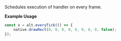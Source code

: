 Schedules execution of handler on every frame.

**Example Usage**

```js
const x = alt.everyTick(() => {
    native.drawRect(0, 0, 0, 0, 0, 0, 0, 0, false);
});
```
